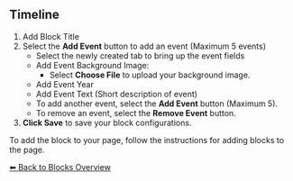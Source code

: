 ## Timeline

1. Add Block Title
2. Select the **Add Event** button to add an event (Maximum 5 events)
   - Select the newly created tab to bring up the event fields
   - Add Event Background Image:
     - Select **Choose File** to upload your background image.
   - Add Event Year
   - Add Event Text (Short description of event)
   - To add another event, select the **Add Event** button (Maximum 5).
   - To remove an event, select the **Remove Event** button.
3. **Click Save** to save your block configurations.

To add the block to your page, follow the instructions for adding blocks to the page.

[⬅︎ Back to Blocks Overview](/Style-Templates/blocks/general)
